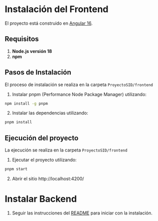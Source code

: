 # Instalación del Frontend

El proyecto está construido en [Angular 16](https://angular.io/).

## Requisitos

1. **Node.js versión 18**
2. **npm**

## Pasos de Instalación

El proceso de instalación se realiza en la carpeta `ProyectoSID/frontend`

1. Instalar pnpm (Performance Node Package Manager) utilizando:

```bash
npm install -g pnpm
```

2. Instalar las dependencias utilizando:

```bash
pnpm install
```

## Ejecución del proyecto

La ejecución se realiza en la carpeta `ProyectoSID/frontend`

1. Ejecutar el proyecto utilizando:

```bash
pnpm start
```

2. Abrir el sitio http://localhost:4200/

# Instalar Backend
1. Seguir las instrucciones del [README](../backend/README.md) para iniciar con la instalación.
